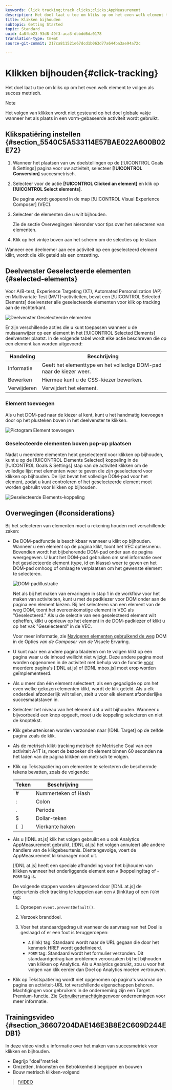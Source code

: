 ```yaml
---
keywords: Click tracking;track clicks;clicks;AppMeasurement
description: Het doel laat u toe om kliks op om het even welk element te volgen als succes metrisch.
title: Klikken bijhouden
subtopic: Getting Started
topic: Standard
uuid: 4a8fbb23-93d8-49f3-aca3-dbbdd6da0178
translation-type: tm+mt
source-git-commit: 217ca811521e67dcd1b063d77a644ba3ae94a72c

---
```



# Klikken bijhouden{#click-tracking}

Het doel laat u toe om kliks op om het even welk element te volgen als succes metrisch.

>[!NOTE]
>
>Het volgen van klikken wordt niet gesteund op het doel globale vakje wanneer het als plaats in een vorm-gebaseerde activiteit wordt gebruikt.

## Klikspatiëring instellen {#section_5540C5A533114E57BAE022A600B02E72}

1. Wanneer het plaatsen van uw doelstellingen op de [!UICONTROL Goals & Settings] pagina voor uw activiteit, selecteer **[!UICONTROL Conversion]** succesmetrisch.
1. Selecteer voor de actie **[!UICONTROL Clicked an element]** en klik op **[!UICONTROL Select elements]**.

   De pagina wordt geopend in de map [!UICONTROL Visual Experience Composer] (VEC).

1. Selecteer de elementen die u wilt bijhouden.

   Zie de sectie Overwegingen hieronder voor tips over het selecteren van elementen.

1. Klik op het vinkje boven aan het scherm om de selecties op te slaan.

Wanneer een deelnemer aan een activiteit op een geselecteerd element klikt, wordt die klik geteld als een omzetting.

## Deelvenster Geselecteerde elementen {#selected-elements}

Voor A/B-test, Experience Targeting (XT), Automated Personalization (AP) en Multivariate Test (MVT)-activiteiten, bevat een [!UICONTROL Selected Elements] deelvenster alle geselecteerde elementen voor klik op tracking aan de rechterkant.

![Deelvenster Geselecteerde elementen](/help/c-activities/r-success-metrics/assets/selected-elements.png)

Er zijn verschillende acties die u kunt toepassen wanneer u de muisaanwijzer op een element in het [!UICONTROL Selected Elements] deelvenster plaatst. In de volgende tabel wordt elke actie beschreven die op een element kan worden uitgevoerd:

| Handeling | Beschrijving |
| --- | --- |
| Informatie | Geeft het elementtype en het volledige DOM-pad naar de kiezer weer. |
| Bewerken | Hiermee kunt u de CSS-kiezer bewerken. |
| Verwijderen | Verwijdert het element. |

### Element toevoegen

Als u het DOM-pad naar de kiezer al kent, kunt u het handmatig toevoegen door op het plusteken boven in het deelvenster te klikken.

![Pictogram Element toevoegen](/help/c-activities/r-success-metrics/assets/add-element.png)

### Geselecteerde elementen boven pop-up plaatsen

Nadat u meerdere elementen hebt geselecteerd voor klikken op bijhouden, kunt u op de [!UICONTROL Elements Selected] koppeling in de [!UICONTROL Goals & Settings] stap van de activiteit klikken om de volledige lijst met elementen weer te geven die zijn geselecteerd voor klikken op bijhouden. De lijst bevat het volledige DOM-pad voor het element, zodat u kunt controleren of het geselecteerde element moet worden gebruikt voor klikken op bijhouden.

![Geselecteerde Elements-koppeling](/help/c-activities/r-success-metrics/assets/elements-selected-link.png)

## Overwegingen {#considerations}

Bij het selecteren van elementen moet u rekening houden met verschillende zaken:

* De DOM-padfunctie is beschikbaar wanneer u klikt op bijhouden. Wanneer u een element op de pagina klikt, toont het VEC optiesmenu. Bovendien wordt het bijbehorende DOM-pad onder aan de pagina weergegeven. U kunt het DOM-pad gebruiken om snel informatie over het geselecteerde element (type, id en klasse) weer te geven en het DOM-pad omhoog of omlaag te verplaatsen om het gewenste element te selecteren.

   ![DOM-padillustratie](/help/c-activities/r-success-metrics/assets/click-tracking-dom.png)

   Net als bij het maken van ervaringen in stap 1 in de workflow voor het maken van activiteiten, kunt u met de padkiezer voor DOM onder aan de pagina een element kiezen. Bij het selecteren van een element van de weg DOM, toont het overeenkomstige element in VEC als &quot;Geselecteerd.&quot; Als u de selectie van een geselecteerd element wilt opheffen, klikt u opnieuw op het element in de DOM-padkiezer of klikt u op het vak &quot;Geselecteerd&quot; in de VEC.

   Voor meer informatie, zie [Navigeren elementen gebruikend de weg](/help/c-experiences/c-visual-experience-composer/viztarget-options.md#dom-path) DOM in de Opties *van de Composer van de* Visuele Ervaring.

* U kunt naar een andere pagina bladeren om te volgen klikt op een pagina waar u de inhoud wellicht niet wijzigt. Deze andere pagina moet worden opgenomen in de activiteit met behulp van de functie [voor](../../c-experiences/c-visual-experience-composer/multipage-activity.md#concept_277E096063E14813AC5D8EDFA1D2ED48) meerdere pagina&#39;s [!DNL at.js] of [!DNL mbox.js] moet erop worden geïmplementeerd.
* Als u meer dan één element selecteert, als een gegadigde op om het even welke gekozen elementen klikt, wordt de klik geteld. Als u elk onderdeel afzonderlijk wilt tellen, stelt u voor elk element afzonderlijke succesmaatstaven in.
* Selecteer het niveau van het element dat u wilt bijhouden. Wanneer u bijvoorbeeld een knop opgeeft, moet u de koppeling selecteren en niet de knoptekst.
* Klik gebeurtenissen worden verzonden naar [!DNL Target] op de zelfde pagina zoals de klik.
* Als de metrisch klikt-tracking metrisch de Metrische Goal van een activiteit A4T is, moet de bezoeker dit element binnen 60 seconden na het laden van de pagina klikken om metrisch te volgen.
* Klik op Tekstspatiëring om elementen te selecteren die beschermde tekens bevatten, zoals de volgende:

   | Teken | Beschrijving |
   |---|---|
   | # | Nummerteken of Hash |
   | : | Colon |
   | . | Periode |
   | $ | Dollar-teken |
   | `[ ]` | Vierkante haken |

* Als u [!DNL at.js] klik het volgen gebruikt en u ook Analytics AppMeasurement gebruikt, [!DNL at.js] het volgen annuleert alle andere handlers van de klikgebeurtenis. Dientengevolge, voert de AppMeasurement klikmanager nooit uit.

   [!DNL at.js] heeft een speciale afhandeling voor het bijhouden van klikken wanneer het onderliggende element een `A` (koppeling)tag of - `FORM` tag is.

   De volgende stappen worden uitgevoerd door [!DNL at.js] de gebeurtenis click tracking te koppelen aan een `A` (link)tag of een `FORM` tag:

   1. Oproepen `event.preventDefault()`.

   1. Verzoek branddoel.

   1. Voer het standaardgedrag uit wanneer de aanvraag van het Doel is geslaagd of er een fout is teruggeroepen:

      * `A` (link) tag: Standaard wordt naar de URL gegaan die door het kenmerk HREF wordt gedefinieerd.
      * `FORM` tag: Standaard wordt het formulier verzonden.
   Dit standaardgedrag kan problemen veroorzaken bij het bijhouden van klikken op Analytics. Als u Analytics gebruikt, zou u voor het volgen van klik eerder dan Doel op Analytics moeten vertrouwen.

* Klik op Tekstspatiëring wordt niet opgenomen op pagina&#39;s waarvan de pagina en activiteit-URL tot verschillende eigenschappen behoren. Machtigingen voor gebruikers in de onderneming zijn een Target Premium-functie. Zie [Gebruikersmachtigingen](/help/administrating-target/c-user-management/property-channel/property-channel.md)voor ondernemingen voor meer informatie.

## Trainingsvideo {#section_36607204DAE146E3B8E2C609D244EDB1}

In deze video vindt u informatie over het maken van succesmetriek voor klikken en bijhouden.

* Begrijp &quot;doel&quot;metriek
* Omzetten, Inkomsten en Betrokkenheid begrijpen en bouwen
* Bouw metrisch klikken-volgend

>[!VIDEO](https://video.tv.adobe.com/v/17380)